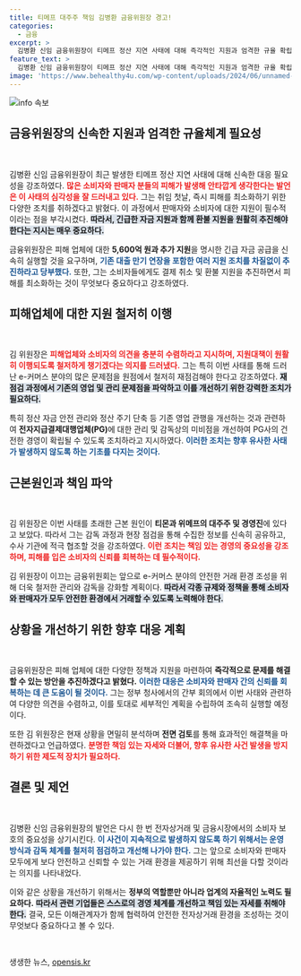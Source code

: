 ```yaml
---
title: 티메프 대주주 책임 김병환 금융위원장 경고!
categories:
  - 금융
excerpt: >
  김병환 신임 금융위원장이 티메프 정산 지연 사태에 대해 즉각적인 지원과 엄격한 규율 확립을 강조했습니다. 그는 피해 업체와 소비자 보호를 위해 긴급자금 5,600억 원+α 지원을 지시하며, 신속한 수습이 필요하다고 밝혔습니다.
feature_text: >
  김병환 신임 금융위원장이 티메프 정산 지연 사태에 대해 즉각적인 지원과 엄격한 규율 확립을 강조했습니다. 그는 피해 업체와 소비자 보호를 위해 긴급자금 5,600억 원+α 지원을 지시하며, 신속한 수습이 필요하다고 밝혔습니다.
image: 'https://www.behealthy4u.com/wp-content/uploads/2024/06/unnamed-file.png'
---
```


<p><img src="https://www.behealthy4u.com/wp-content/uploads/2024/06/unnamed-file.png" alt="info 속보" /></p>

<h2 data-ke-size="size26">금융위원장의 신속한 지원과 엄격한 규율체계 필요성</h2>

<p data-ke-size="size16">&nbsp;</p>

<p>김병환 신임 금융위원장이 최근 발생한 티메프 정산 지연 사태에 대해 신속한 대응 필요성을 강조하였다. <b><span style="color: #ee2323;">많은 소비자와 판매자 분들의 피해가 발생해 안타깝게 생각한다는 발언은 이 사태의 심각성을 잘 드러내고 있다.</span></b> 그는 취임 첫날, 즉시 피해를 최소화하기 위한 다양한 조치를 취하겠다고 밝혔다. 이 과정에서 판매자와 소비자에 대한 지원이 필수적이라는 점을 부각시켰다. <b><span style="background-color: #21538527;">따라서, 긴급한 자금 지원과 함께 환불 지원을 원활히 추진해야 한다는 지시는 매우 중요하다.</span></b></p>

<p>금융위원장은 피해 업체에 대한 <b>5,600억 원과 추가 지원</b>을 명시한 긴급 자금 공급을 신속히 실행할 것을 요구하며, <b><span style="color: #1a5490;">기존 대출 만기 연장을 포함한 여러 지원 조치를 차질없이 추진하라고 당부했다.</span></b> 또한, 그는 소비자들에게도 결제 취소 및 환불 지원을 추진하면서 피해를 최소화하는 것이 무엇보다 중요하다고 강조하였다.</p>

<h2 data-ke-size="size26">피해업체에 대한 지원 철저히 이행</h2>

<p data-ke-size="size16">&nbsp;</p>

<p>김 위원장은 <b><span style="color: #ee2323;">피해업체와 소비자의 의견을 충분히 수렴하라고 지시하며, 지원대책이 원활히 이행되도록 철저하게 챙기겠다는 의지를 드러냈다.</span></b> 그는 특히 이번 사태를 통해 드러난 e-커머스 분야의 많은 문제점을 원점에서 철저히 재점검해야 한다고 강조하였다. <b><span style="background-color: #21538527;">재점검 과정에서 기존의 영업 및 관리 문제점을 파악하고 이를 개선하기 위한 강력한 조치가 필요하다.</span></b></p>

<p>특히 정산 자금 안전 관리와 정산 주기 단축 등 기존 영업 관행을 개선하는 것과 관련하여 <b>전자지급결제대행업체(PG)</b>에 대한 관리 및 감독상의 미비점을 개선하여 PG사의 건전한 경영이 확립될 수 있도록 조치하라고 지시하였다. <b><span style="color: #1a5490;">이러한 조치는 향후 유사한 사태가 발생하지 않도록 하는 기초를 다지는 것이다.</span></b></p>

<h2 data-ke-size="size26">근본원인과 책임 파악</h2>

<p data-ke-size="size16">&nbsp;</p>

<p>김 위원장은 이번 사태를 초래한 근본 원인이 <b>티몬과 위메프의 대주주 및 경영진</b>에 있다고 보았다. 따라서 그는 감독 과정과 현장 점검을 통해 수집한 정보를 신속히 공유하고, 수사 기관에 적극 협조할 것을 강조하였다. <b><span style="color: #ee2323;">이런 조치는 책임 있는 경영의 중요성을 강조하며, 피해를 입은 소비자의 신뢰를 회복하는 데 필수적이다.</span></b> </p>

<p>김 위원장이 이끄는 금융위원회는 앞으로 e-커머스 분야의 안전한 거래 환경 조성을 위해 더욱 철저한 관리와 감독을 강화할 계획이다. <b><span style="background-color: #21538527;">따라서 각종 규제와 정책을 통해 소비자와 판매자가 모두 안전한 환경에서 거래할 수 있도록 노력해야 한다.</span></b> </p>

<h2 data-ke-size="size26">상황을 개선하기 위한 향후 대응 계획</h2>

<p data-ke-size="size16">&nbsp;</p>

<p>금융위원장은 피해 업체에 대한 다양한 정책과 지원을 마련하여 <b>즉각적으로 문제를 해결할 수 있는 방안을 추진하겠다고 밝혔다.</b> <b><span style="color: #1a5490;">이러한 대응은 소비자와 판매자 간의 신뢰를 회복하는 데 큰 도움이 될 것이다.</span></b> 그는 정부 청사에서의 간부 회의에서 이번 사태와 관련하여 다양한 의견을 수렴하고, 이를 토대로 세부적인 계획을 수립하여 조속히 실행할 예정이다.</p>

<p>또한 김 위원장은 현재 상황을 면밀히 분석하며 <b>전면 검토</b>를 통해 효과적인 해결책을 마련하겠다고 언급하였다. <b><span style="color: #ee2323;">분명한 책임 있는 자세와 더불어, 향후 유사한 사건 발생을 방지하기 위한 제도적 장치가 필요하다.</span></b> </p>

<h2 data-ke-size="size26">결론 및 제언</h2>

<p data-ke-size="size16">&nbsp;</p>

<p>김병환 신임 금융위원장의 발언은 다시 한 번 전자상거래 및 금융시장에서의 소비자 보호의 중요성을 상기시킨다. <b><span style="color: #1a5490;">이 사건이 지속적으로 발생하지 않도록 하기 위해서는 운영 방식과 감독 체계를 철저히 점검하고 개선해 나가야 한다.</span></b> 그는 앞으로 소비자와 판매자 모두에게 보다 안전하고 신뢰할 수 있는 거래 환경을 제공하기 위해 최선을 다할 것이라는 의지를 나타내었다.</p>

<p>이와 같은 상황을 개선하기 위해서는 <b>정부의 역할뿐만 아니라 업계의 자율적인 노력도 필요하다.</b> <b><span style="background-color: #21538527;">따라서 관련 기업들은 스스로의 경영 체계를 개선하고 책임 있는 자세를 취해야 한다.</span></b> 결국, 모든 이해관계자가 함께 협력하여 안전한 전자상거래 환경을 조성하는 것이 무엇보다 중요하다고 볼 수 있다. </p>

<p data-ke-size="size16">&nbsp;</p>
생생한 뉴스, <a href="https://opensis.kr" rel="dofollow">opensis.kr</a>


